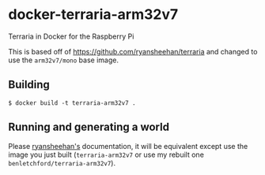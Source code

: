 # docker-terraria-arm32v7
Terraria in Docker for the Raspberry Pi 

This is based off of https://github.com/ryansheehan/terraria and changed to use the `arm32v7/mono` base image.

## Building
```
$ docker build -t terraria-arm32v7 .
```

## Running and generating a world

Please [ryansheehan's](https://github.com/ryansheehan/terraria) documentation, it will be equivalent except use the image you just built (`terraria-arm32v7` or use my rebuilt one `benletchford/terraria-arm32v7`).
